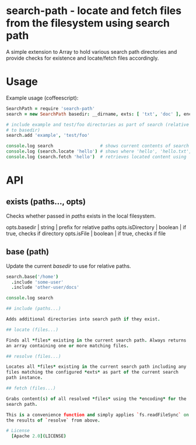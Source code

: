 # search-path - locate and fetch files from the filesystem using search path

A simple extension to Array to hold various search path directories
and provide checks for existence and locate/fetch files accordingly.

# Usage

Example usage (coffeescript):

```coffeescript
SearchPath = require 'search-path'
search = new SearchPath basedir: __dirname, exts: [ 'txt', 'doc' ], encoding: 'utf-8'

# include example and test/foo directories as part of search (relative
# to basedir)
search.add 'example', 'test/foo'

console.log search                  # shows current contents of search path
console.log (search.locate 'hello') # shows where 'hello', 'hello.txt', or 'hello.doc' was found
console.log (search.fetch 'hello')  # retrieves located content using 'encoding'
```

# API

## exists (paths..., opts)

Checks whether passed in *paths* exists in the local filesystem.

opts.basedir | string | prefix for relative paths
opts.isDirectory | boolean | if true, checks if directory
opts.isFile | boolean | if true, checks if file

## base (path)

Update the current *basedir* to use for relative paths.

```coffeescript
search.base('/home')
  .include 'some-user'
  .include 'other-user/docs'

console.log search

## include (paths...)

Adds additional directories into search path if they exist.

## locate (files...)

Finds all *files* existing in the current search path. Always returns
an array containing one or more matching files.

## resolve (files...)

Locates all *files* existing in the current search path including any
files matching the configured *exts* as part of the current search
path instance.

## fetch (files...)

Grabs content(s) of all resolved *files* using the *encoding* for the
search path.

This is a convenience function and simply applies `fs.readFileSync` on
the results of `resolve` from above.

# License
  [Apache 2.0](LICENSE)
